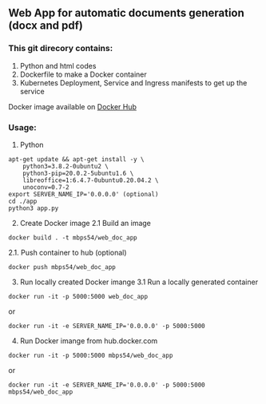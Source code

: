 ## Web App for automatic documents generation (docx and pdf)
### This git direcory contains:
1. Python and html codes
2. Dockerfile to make a Docker container
3. Kubernetes Deployment, Service and Ingress manifests to get up the service

Docker image available on [Docker Hub](https://hub.docker.com/r/mbps54/web_doc_app)

### Usage:
1. Python
```
apt-get update && apt-get install -y \
    python3=3.8.2-0ubuntu2 \
    python3-pip=20.0.2-5ubuntu1.6 \
    libreoffice=1:6.4.7-0ubuntu0.20.04.2 \
    unoconv=0.7-2
export SERVER_NAME_IP='0.0.0.0' (optional)
cd ./app
python3 app.py
```

2. Create Docker image
2.1 Build an image
```
docker build . -t mbps54/web_doc_app
```
2.1. Push container to hub (optional)
```
docker push mbps54/web_doc_app
```

3. Run locally created Docker imange
3.1 Run a locally generated container
```
docker run -it -p 5000:5000 web_doc_app
```
or
```
docker run -it -e SERVER_NAME_IP='0.0.0.0' -p 5000:5000
```

4. Run Docker imange from hub.docker.com
```
docker run -it -p 5000:5000 mbps54/web_doc_app
```
or
```
docker run -it -e SERVER_NAME_IP='0.0.0.0' -p 5000:5000 mbps54/web_doc_app
```
